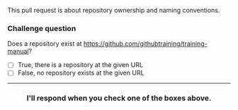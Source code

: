 This pull request is about repository ownership and naming conventions.

### Challenge question

Does a repository exist at https://github.com/githubtraining/training-manual?

- [ ] True, there is a repository at the given URL
- [ ] False, no repository exists at the given URL

<hr>
<h3 align="center">I'll respond when you check one of the boxes above.</h3>
